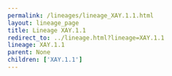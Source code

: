 ```yaml
---
permalink: /lineages/lineage_XAY.1.1.html
layout: lineage_page
title: Lineage XAY.1.1
redirect_to: ../lineage.html?lineage=XAY.1.1
lineage: XAY.1.1
parent: None
children: ['XAY.1.1']
---
```

